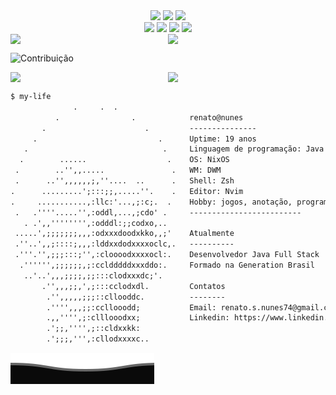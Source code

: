 <div align=center>
<img src="https://readme-typing-svg.herokuapp.com/?font=Terminus&color=FCC624&size=25&center=true&vCenter=true&width=1000&lines=Olá,+meu+nome+é+Renato+Nunes;Tenho+19+anos;Atualmente+formado+na+Generation+Brasil!+:%29">
<img src="https://api.visitorbadge.io/api/visitors?path=renatonunes74&label=V%20I%20S%20I%20T%20A%20N%20T%20E%20S&labelColor=%23ffffff&countColor=%23000000"> <img src="https://img.shields.io/badge/open%20to%20work!-FCC624?style=for-the-badge&logo=xrp&logoColor=black"><br>
<a href="https://www.linkedin.com/in/renato-nunes"><img src="https://img.shields.io/badge/linkedin-%230077B5.svg?style=for-the-badge&logo=linkedin&logoColor=white"></a>
<a href="mailto:renato.s.nunes74@gmail.com"><img src="https://img.shields.io/badge/Gmail-D14836?style=for-the-badge&logo=gmail&logoColor=white"></a>
<a href="https://discord.com/users/1069952065410965524"><img src="https://img.shields.io/badge/Discord-%235865F2.svg?style=for-the-badge&logo=discord&logoColor=white"></a>
<a href="https://renatonunes74.github.io"><img src="https://img.shields.io/badge/Pessoal-%23121011.svg?label=Blog&style=for-the-badge&logo=github&logoColor=white"></a>
</div>

<div style="display:flex;">
  <img src="https://github-stats-alpha.vercel.app/api?username=renatonunes74&cc=000&tc=fff&ic=fff&bc=000" width=50%>
  <img src="https://streak-stats.demolab.com?user=renatonunes74&theme=highcontrast&hide_border=true&locale=pt_BR&mode=weekly&ring=EBEBEB&fire=FFFFFF&currStreakNum=EBEBEB&currStreakLabel=EBEBEB" width=49%>
</div>

![Contribuição](https://ssr-contributions-svg.vercel.app/_/renatonunes74?chart=3dbar&gap=0.6&scale=2&gradient=true&flatten=0&animation=wave&animation_duration=1&animation_delay=NaN&animation_frequency=NaN&weeks=50&theme=native&dark=true&format=svg)

<div style="display:flex;">
  <img src="https://github-profile-trophy.vercel.app/?username=renatonunes74&theme=matrix&column=3" width=50%>
  <img src="https://github-readme-stats.vercel.app/api/top-langs/?username=renatonunes74&locale=pt-br&langs_count=32&card_width=100%&include_all_commits=true&layout=compact&theme=chartreuse-dark" width=49%>
</div>

```txt
$ my-life 
              .     .  .
          .                .            renato@nunes
       .                      .         ---------------
     .                           .      Uptime: 19 anos
   .                              .     Linguagem de programação: Java
  .        ......                  .    OS: NixOS
 .        ..'',,.....               .   WM: DWM
 .      ..'',,,,,,;,''....  ..      .   Shell: Zsh
.      .........';:::;;,.....''.    .   Editor: Nvim
.     ...........,:llc:'...,;:c;.  .    Hobby: jogos, anotação, programação
 .   .''''.....'',:oddl,...,;cdo' .     -------------------------
   . .',,'''''''',:odddl:;;codxo,..     
 .....',;;;;;;;,,,:odxxxdoodxkko,,;'    Atualmente
 .''..',,;::::;,,,:lddxxdodxxxxoclc,.   ----------
 .'''.'',;;;:::;'',:cloooodxxxxocl:.    Desenvolvedor Java Full Stack
  .'''''',;;;;;;,;:ccldddddxxxddo:.     Formado na Generation Brasil
   ..'..',,,;;;;,;;:::clodxxxdc;'.      
       .'',,,;;,',;:::cclodxdl.         Contatos
        .'',,,,,;;;::cllooddc.          --------
        .'''',,,;;:ccllooodd;           Email: renato.s.nunes74@gmail.com
        .,,'''',;:clllooodxx;           Linkedin: https://www.linkedin.com/in/renato-nunes/ 
        .';;,'''',;::cldxxkk:           
        .';;;,''',:cllodxxxxc..   
```
<img src="https://raw.githubusercontent.com/renatonunes74/renatonunes74/main/Bottom.svg">
